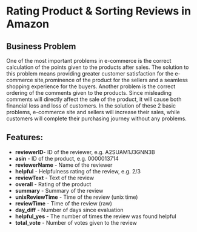 # Rating Product & Sorting Reviews in Amazon


## Business Problem
One of the most important problems in e-commerce is the correct calculation of the points given to the products after sales.
The solution to this problem means providing greater customer satisfaction for the e-commerce site,prominence of the product for the sellers and a seamless shopping experience for the buyers.
Another problem is the correct ordering of the comments given to the products.
Since misleading comments will directly affect the sale of the product, it will cause both financial loss and loss of customers.
In the solution of these 2 basic problems, e-commerce site and sellers will increase their sales, while customers will complete their purchasing journey without any problems.


## Features:

* **reviewerID**- ID of the reviewer, e.g. A2SUAM1J3GNN3B
* **asin** - ID of the product, e.g. 0000013714
* **reviewerName** - Name of the reviewer
* **helpful** - Helpfulness rating of the review, e.g. 2/3
* **reviewText** - Text of the review
* **overall** - Rating of the product
* **summary** - Summary of the review
* **unixReviewTime** - Time of the review (unix time)
* **reviewTime** - Time of the review (raw)
* **day_diff** - Number of days since evaluation
* **helpful_yes** - The number of times the review was found helpful
* **total_vote** - Number of votes given to the review
